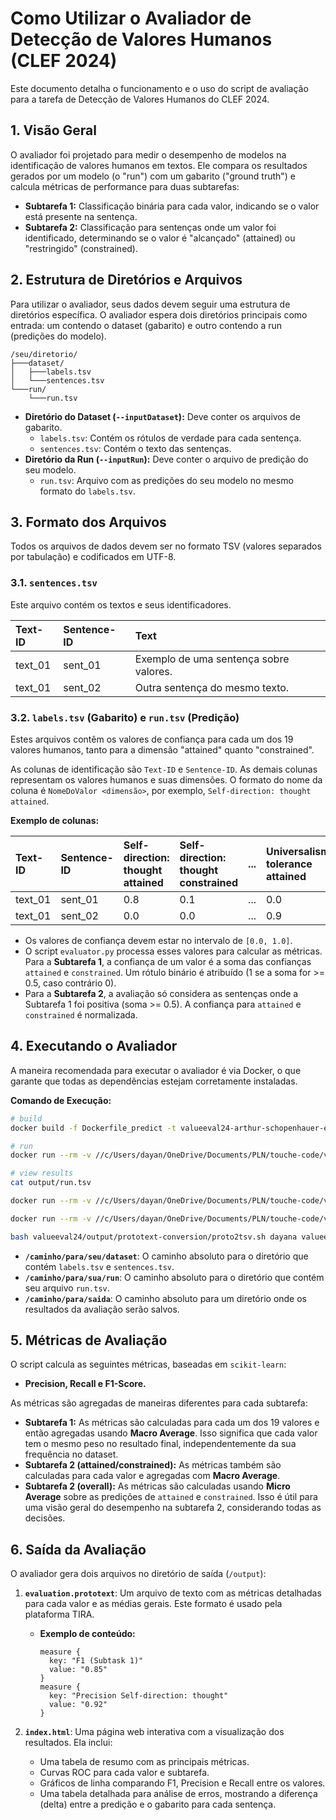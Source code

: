 # Como Utilizar o Avaliador de Detecção de Valores Humanos (CLEF 2024)

Este documento detalha o funcionamento e o uso do script de avaliação para a tarefa de Detecção de Valores Humanos do CLEF 2024.

## 1. Visão Geral

O avaliador foi projetado para medir o desempenho de modelos na identificação de valores humanos em textos. Ele compara os resultados gerados por um modelo (o "run") com um gabarito ("ground truth") e calcula métricas de performance para duas subtarefas:

*   **Subtarefa 1:** Classificação binária para cada valor, indicando se o valor está presente na sentença.
*   **Subtarefa 2:** Classificação para sentenças onde um valor foi identificado, determinando se o valor é "alcançado" (attained) ou "restringido" (constrained).

## 2. Estrutura de Diretórios e Arquivos

Para utilizar o avaliador, seus dados devem seguir uma estrutura de diretórios específica. O avaliador espera dois diretórios principais como entrada: um contendo o dataset (gabarito) e outro contendo a run (predições do modelo).

```
/seu/diretorio/
├───dataset/
│   ├───labels.tsv
│   └───sentences.tsv
└───run/
    └───run.tsv
```

-   **Diretório do Dataset (`--inputDataset`):** Deve conter os arquivos de gabarito.
    -   `labels.tsv`: Contém os rótulos de verdade para cada sentença.
    -   `sentences.tsv`: Contém o texto das sentenças.
-   **Diretório da Run (`--inputRun`):** Deve conter o arquivo de predição do seu modelo.
    -   `run.tsv`: Arquivo com as predições do seu modelo no mesmo formato do `labels.tsv`.

## 3. Formato dos Arquivos

Todos os arquivos de dados devem ser no formato TSV (valores separados por tabulação) e codificados em UTF-8.

### 3.1. `sentences.tsv`

Este arquivo contém os textos e seus identificadores.

| Text-ID | Sentence-ID | Text |
| :--- | :--- | :--- |
| text_01 | sent_01 | Exemplo de uma sentença sobre valores. |
| text_01 | sent_02 | Outra sentença do mesmo texto. |

### 3.2. `labels.tsv` (Gabarito) e `run.tsv` (Predição)

Estes arquivos contêm os valores de confiança para cada um dos 19 valores humanos, tanto para a dimensão "attained" quanto "constrained".

As colunas de identificação são `Text-ID` e `Sentence-ID`. As demais colunas representam os valores humanos e suas dimensões. O formato do nome da coluna é `NomeDoValor <dimensão>`, por exemplo, `Self-direction: thought attained`.

**Exemplo de colunas:**

| Text-ID | Sentence-ID | Self-direction: thought attained | Self-direction: thought constrained | ... | Universalism: tolerance attained | Universalism: tolerance constrained |
| :--- | :--- | :--- | :--- | :--- | :--- | :--- |
| text_01 | sent_01 | 0.8 | 0.1 | ... | 0.0 | 0.0 |
| text_01 | sent_02 | 0.0 | 0.0 | ... | 0.9 | 0.7 |

-   Os valores de confiança devem estar no intervalo de `[0.0, 1.0]`.
-   O script `evaluator.py` processa esses valores para calcular as métricas. Para a **Subtarefa 1**, a confiança de um valor é a soma das confianças `attained` e `constrained`. Um rótulo binário é atribuído (1 se a soma for >= 0.5, caso contrário 0).
-   Para a **Subtarefa 2**, a avaliação só considera as sentenças onde a Subtarefa 1 foi positiva (soma >= 0.5). A confiança para `attained` e `constrained` é normalizada.

## 4. Executando o Avaliador

A maneira recomendada para executar o avaliador é via Docker, o que garante que todas as dependências estejam corretamente instaladas.

**Comando de Execução:**
```bash
# build
docker build -f Dockerfile_predict -t valueeval24-arthur-schopenhauer-ensemble:1.0.0 .

# run
docker run --rm -v //c/Users/dayan/OneDrive/Documents/PLN/touche-code/valueeval24/test:/dataset -v //c/Users/dayan/OneDrive/Documents/PLN/touche-code/valueeval24/output:/output valueeval24-arthur-schopenhauer-ensemble:1.0.0

# view results
cat output/run.tsv
```
```bash
docker run --rm -v //c/Users/dayan/OneDrive/Documents/PLN/touche-code/valueeval24/test:/labels -v //c/Users/dayan/OneDrive/Documents/PLN/touche-code/valueeval24/run:/run -v //c/Users/dayan/OneDrive/Documents/PLN/touche-code/valueeval24/output:/output webis/touche-human-value-detection-evaluator:1.0.2 --inputDataset /labels --inputRun /run --outputDataset /output
```

```bash
docker run --rm -v //c/Users/dayan/OneDrive/Documents/PLN/touche-code/valueeval24/test-english:/labels -v //c/Users/dayan/OneDrive/Documents/PLN/touche-code/valueeval24/run:/run -v //c/Users/dayan/OneDrive/Documents/PLN/touche-code/valueeval24/output:/output webis/touche-human-value-detection-evaluator:1.0.2 --inputDataset /labels --inputRun /run --outputDataset /output
```

```bash 
bash valueeval24/output/prototext-conversion/proto2tsv.sh dayana valueeval24/test-english/labels.tsv HoA 1 valueeval24/output/evaluation.prototext > output.tsv

```


-   **`/caminho/para/seu/dataset`**: O caminho absoluto para o diretório que contém `labels.tsv` e `sentences.tsv`.
-   **`/caminho/para/sua/run`**: O caminho absoluto para o diretório que contém seu arquivo `run.tsv`.
-   **`/caminho/para/saida`**: O caminho absoluto para um diretório onde os resultados da avaliação serão salvos.

## 5. Métricas de Avaliação

O script calcula as seguintes métricas, baseadas em `scikit-learn`:

-   **Precision, Recall e F1-Score.**

As métricas são agregadas de maneiras diferentes para cada subtarefa:

-   **Subtarefa 1:** As métricas são calculadas para cada um dos 19 valores e então agregadas usando **Macro Average**. Isso significa que cada valor tem o mesmo peso no resultado final, independentemente da sua frequência no dataset.
-   **Subtarefa 2 (attained/constrained):** As métricas também são calculadas para cada valor e agregadas com **Macro Average**.
-   **Subtarefa 2 (overall):** As métricas são calculadas usando **Micro Average** sobre as predições de `attained` e `constrained`. Isso é útil para uma visão geral do desempenho na subtarefa 2, considerando todas as decisões.

## 6. Saída da Avaliação

O avaliador gera dois arquivos no diretório de saída (`/output`):

1.  **`evaluation.prototext`**: Um arquivo de texto com as métricas detalhadas para cada valor e as médias gerais. Este formato é usado pela plataforma TIRA.
    -   **Exemplo de conteúdo:**
        ```
        measure {
          key: "F1 (Subtask 1)"
          value: "0.85"
        }
        measure {
          key: "Precision Self-direction: thought"
          value: "0.92"
        }
        ```

2.  **`index.html`**: Uma página web interativa com a visualização dos resultados. Ela inclui:
    -   Uma tabela de resumo com as principais métricas.
    -   Curvas ROC para cada valor e subtarefa.
    -   Gráficos de linha comparando F1, Precision e Recall entre os valores.
    -   Uma tabela detalhada para análise de erros, mostrando a diferença (delta) entre a predição e o gabarito para cada sentença.

```